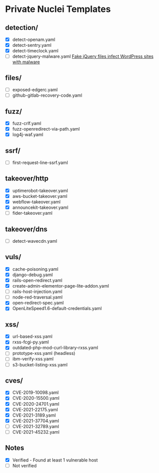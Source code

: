 # Private Nuclei Templates

## detection/

- [x] detect-openam.yaml
- [x] detect-sentry.yaml
- [x] detect-timeclock.yaml
- [ ] detect-jquery-malware.yaml [Fake jQuery files infect WordPress sites with malware](https://www.bleepingcomputer.com/news/security/fake-jquery-files-infect-wordpress-sites-with-malware/)

## files/

- [ ] exposed-edgerc.yaml
- [ ] github-gitlab-recovery-code.yaml
## fuzz/

- [x] fuzz-crlf.yaml
- [x] fuzz-openredirect-via-path.yaml
- [x] log4j-waf.yaml 

## ssrf/

- [ ] first-request-line-ssrf.yaml

## takeover/http

- [x] uptimerobot-takeover.yaml
- [x] aws-bucket-takeover.yaml
- [x] webflow-takeover.yaml
- [x] announcekit-takeover.yaml
- [ ] fider-takeover.yaml

## takeover/dns

- [ ] detect-wavecdn.yaml

## vuls/

- [x] cache-poisoning.yaml
- [x] django-debug.yaml
- [x] rails-open-redirect.yaml
- [x] create-admin-elementor-page-lite-addon.yaml
- [ ] rails-host-injection.yaml
- [ ] node-red-traversal.yaml
- [x] open-redirect-spec.yaml
- [x] OpenLiteSpeed1.6-default-credentials.yaml
## xss/

- [x] url-based-xss.yaml
- [x] rxss-fcgi-py.yaml
- [x] outdated-php-mod-curl-library-rxss.yaml
- [ ] prototype-xss.yaml (headless)
- [ ] ibm-verify-xss.yaml
- [ ] s3-bucket-listing-xss.yaml

## cves/

- [x] CVE-2019-10098.yaml
- [x] CVE-2020-15500.yaml
- [x] CVE-2020-24701.yaml
- [x] CVE-2021-22175.yaml
- [x] CVE-2021-3189.yaml
- [x] CVE-2021-37704.yaml
- [ ] CVE-2021-32789.yaml
- [ ] CVE-2021-45232.yaml
## Notes

- [x] Verified - Found at least 1 vulnerable host
- [ ] Not verified

